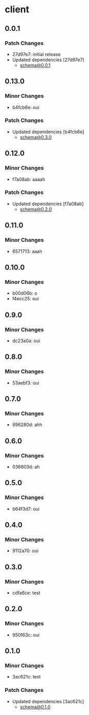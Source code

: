 # client

## 0.0.1

### Patch Changes

- 27d97e7: initial release
- Updated dependencies [27d97e7]
  - schema@0.0.1

## 0.13.0

### Minor Changes

- b4fcb6e: oui

### Patch Changes

- Updated dependencies [b4fcb6e]
  - schema@0.3.0

## 0.12.0

### Minor Changes

- f7a08ab: aaaah

### Patch Changes

- Updated dependencies [f7a08ab]
  - schema@0.2.0

## 0.11.0

### Minor Changes

- 6571713: aaah

## 0.10.0

### Minor Changes

- b00d06b: o
- f4ecc25: oui

## 0.9.0

### Minor Changes

- dc23a0a: oui

## 0.8.0

### Minor Changes

- 53aebf3: oui

## 0.7.0

### Minor Changes

- 896280d: ahh

## 0.6.0

### Minor Changes

- 036603d: ah

## 0.5.0

### Minor Changes

- b64f3d7: oui

## 0.4.0

### Minor Changes

- 9112a70: oui

## 0.3.0

### Minor Changes

- cdfa6ce: test

## 0.2.0

### Minor Changes

- 950f63c: oui

## 0.1.0

### Minor Changes

- 3ac621c: test

### Patch Changes

- Updated dependencies [3ac621c]
  - schema@0.1.0
